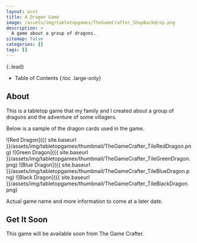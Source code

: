 ```yaml
---
layout: post
title: A Dragon Game
image: /assets/img/tabletopgames/TheGameCrafter_ShopBackdrop.png
description: >
  A game about a group of dragons.
sitemap: false
categories: []
tags: []
---
```


{:.lead}

- Table of Contents
{:toc .large-only}

## About

This is a tabletop game that my family and I created about a group of dragons and the adventure of some villagers.

Below is a sample of the dragon cards used in the game.

![Red Dragon]({{ site.baseurl }}/assets/img/tabletopgames/thumbnail/TheGameCrafter_TileRedDragon.png)
![Green Dragon]({{ site.baseurl }}/assets/img/tabletopgames/thumbnail/TheGameCrafter_TileGreenDragon.png)
![Blue Dragon]({{ site.baseurl }}/assets/img/tabletopgames/thumbnail/TheGameCrafter_TileBlueDragon.png)
![Black Dragon]({{ site.baseurl }}/assets/img/tabletopgames/thumbnail/TheGameCrafter_TileBlackDragon.png)

Actual game name and more information to come at a later date.

## Get It Soon

This game will be available soon from The Game Crafter.

 
